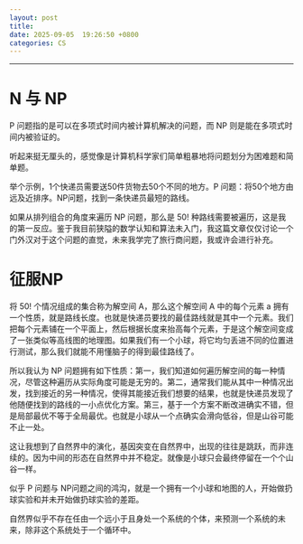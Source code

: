 ```yaml
---
layout: post
title: 
date: 2025-09-05  19:26:50 +0800
categories: CS
---
```



>

---

# N 与 NP

P 问题指的是可以在多项式时间内被计算机解决的问题，而 NP 则是能在多项式时间内被验证的。

听起来挺无厘头的，感觉像是计算机科学家们简单粗暴地将问题划分为困难题和简单题。

举个示例，1个快递员需要送50件货物去50个不同的地方。P 问题：将50个地方由远及近排序。NP问题，找到一条快递员最短的路线。

如果从排列组合的角度来遍历 NP 问题，那么是 $50!$ 种路线需要被遍历，这是我的第一反应。鉴于我目前狭隘的数学认知和算法未入门，我这篇文章仅仅讨论一个门外汉对于这个问题的直觉，未来我学完了旅行商问题，我或许会进行补充。

# 征服NP

将 $50!$ 个情况组成的集合称为解空间 A，那么这个解空间 A 中的每个元素 a 拥有一个性质，就是路线长度。也就是快递员要找的最佳路线就是其中一个元素。我们把每个元素铺在一个平面上，然后根据长度来抬高每个元素，于是这个解空间变成了一张类似等高线图的地理图。如果我们有一个小球，将它均匀丢进不同的位置进行测试，那么我们就能不用懂脑子的得到最佳路线了。

所以我认为 NP 问题拥有如下性质：第一，我们知道如何遍历解空间的每一种情况，尽管这种遍历从实际角度可能是无穷的。第二，通常我们能从其中一种情况出发，找到接近的另一种情况，使得其能接近我们想要的结果，也就是快递员发现了他随便找到的路线的一小点优化方案。第三，基于一个方案不断改进确实不错，但是局部最优不等于全局最优。也就是小球从一个点确实会滑向低谷，但是山谷可能不止一处。

这让我想到了自然界中的演化，基因突变在自然界中，出现的往往是跳跃，而非连续的。因为中间的形态在自然界中并不稳定。就像是小球只会最终停留在一个个山谷一样。

似乎 P 问题与 NP问题之间的鸿沟，就是一个拥有一个小球和地图的人，开始做扔球实验和并未开始做扔球实验的差距。

自然界似乎不存在任由一个远小于且身处一个系统的个体，来预测一个系统的未来，除非这个系统处于一个循环中。


